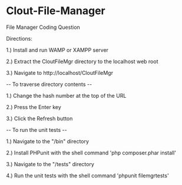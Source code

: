 # Clout-File-Manager
File Manager Coding Question

Directions:

1.) Install and run WAMP or XAMPP server

2.) Extract the CloutFileMgr directory to the localhost web root

3.) Navigate to http://localhost/CloutFileMgr

-- To traverse directory contents --

1.) Change the hash number at the top of the URL

2.) Press the Enter key

3.) Click the Refresh button

-- To run the unit tests --

1.) Navigate to the "/bin" directory

2.) Install PHPunit with the shell command 'php composer.phar install'

3.) Navigate to the "/tests" directory

4.) Run the unit tests with the shell command 'phpunit filemgrtests'
